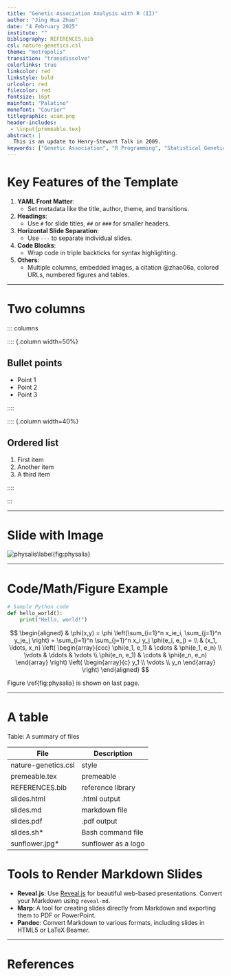 ```yaml
---
title: "Genetic Association Analysis with R (II)"
author: "Jing Hua Zhao"
date: "4 February 2025"
institute: ""
bibliography: REFERENCES.bib
csl: nature-genetics.csl
theme: "metropolis"
transition: "transdissolve"
colorlinks: true
linkcolor: red
linkstyle: bold
urlcolor: red
filecolor: red
fontsize: 16pt
mainfont: "Palatino"
monofont: "Courier"
titlegraphic: ucam.png
header-includes:
 - \input{premeable.tex}
abstract: |
  This is an update to Henry-Stewart Talk in 2009.
keywords: ["Genetic Association", "R Programming", "Statistical Genetics", "GWAS"]
---
```


# **Key Features of the Template**

1. **YAML Front Matter**:
   - Set metadata like the title, author, theme, and transitions.
2. **Headings**:
   - Use `#` for slide titles, `##` or `###` for smaller headers.
3. **Horizontal Slide Separation**:
   - Use `---` to separate individual slides.
4. **Code Blocks**:
   - Wrap code in triple backticks for syntax highlighting.
5. **Others**:
   - Multiple columns, embedded images, a citation @zhao06a, colored URLs, numbered figures and tables.

---

# Two columns

::: columns

:::: {.column width=50%}

## Bullet points

- Point 1
- Point 2
- Point 3

::::

:::: {.column width=40%}

## Ordered list

1. First item
2. Another item
3. A third item

::::

:::

---

# Slide with Image

![physalis\label{fig:physalia}](https://animaldiversity.org/collections/contributors/Grzimek_inverts/Hydrozoa/Physalia_physalis_polyp/medium.jpg)

---

# Code/Math/Figure Example

```python
# Sample Python code
def hello_world():
    print("Hello, world!")
```

$$
\begin{aligned}
  & \phi(x,y) = \phi \left(\sum_{i=1}^n x_ie_i, \sum_{j=1}^n y_je_j \right)
  = \sum_{i=1}^n \sum_{j=1}^n x_i y_j \phi(e_i, e_j) = \\
  & (x_1, \ldots, x_n) \left( \begin{array}{ccc}
      \phi(e_1, e_1) & \cdots & \phi(e_1, e_n) \\
      \vdots & \ddots & \vdots \\
      \phi(e_n, e_1) & \cdots & \phi(e_n, e_n)
    \end{array} \right)
  \left( \begin{array}{c}
      y_1 \\
      \vdots \\
      y_n
    \end{array} \right)
\end{aligned}
$$

Figure \ref{fig:physalia} is shown on last page.

---

# A table

Table: A summary of files

File | Description
-----|-----------------------------
nature-genetics.csl | style
premeable.tex | premeable
REFERENCES.bib | reference library
slides.html | .html output
slides.md | markdown file
slides.pdf | .pdf output
slides.sh* | Bash command file
sunflower.jpg* | sunflower as a logo


# **Tools to Render Markdown Slides**
- **Reveal.js**: Use [Reveal.js](https://revealjs.com/) for beautiful web-based presentations. Convert your Markdown using `reveal-md`.
- **Marp**: A tool for creating slides directly from Markdown and exporting them to PDF or PowerPoint.
- **Pandoc**: Convert Markdown to various formats, including slides in HTML5 or LaTeX Beamer.

---

# References
